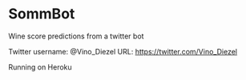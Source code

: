 # SommBot
Wine score predictions from a twitter bot

Twitter username: @Vino_Diezel
URL: https://twitter.com/Vino_Diezel

Running on Heroku
